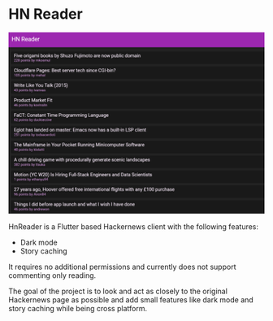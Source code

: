 # HN Reader

![Screenshot of HN Reader](images/hn_screenshot.png?raw=true "Screenshot of HN Reader")

HnReader is a Flutter based Hackernews client with the following features:
- Dark mode
- Story caching

It requires no additional permissions and currently does not support commenting only reading.

The goal of the project is to look and act as closely to the original Hackernews page as possible and add small features like dark mode and story caching while being cross platform.
